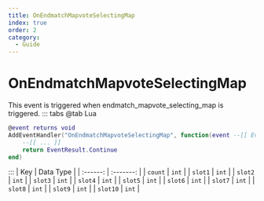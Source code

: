 ```yaml
---
title: OnEndmatchMapvoteSelectingMap
index: true
order: 2
category:
  - Guide
---
```


# OnEndmatchMapvoteSelectingMap
This event is triggered when endmatch_mapvote_selecting_map is triggered.
::: tabs
@tab Lua
```lua
@event returns void
AddEventHandler("OnEndmatchMapvoteSelectingMap", function(event --[[ Event ]])
    --[[ ... ]]
    return EventResult.Continue
end)
```

:::
|    Key   | Data Type |
| :------: | :-------: |
|  `count` |   `int`   |
|  `slot1` |   `int`   |
|  `slot2` |   `int`   |
|  `slot3` |   `int`   |
|  `slot4` |   `int`   |
|  `slot5` |   `int`   |
|  `slot6` |   `int`   |
|  `slot7` |   `int`   |
|  `slot8` |   `int`   |
|  `slot9` |   `int`   |
| `slot10` |   `int`   |